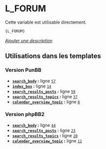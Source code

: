 # L_FORUM


Cette variable est utilisable directement.

```html
{L_FORUM}
```

[*Ajouter une description*](https://fa-tvars.appspot.com/var/L_FORUM)

## Utilisations dans les templates

### Version PunBB
* __[`search_body`](../tpl/var/punbb/search_body.md#readme) :__ ligne [`57`](../tpl/src/punbb/search_body.tpl#L57)
* __[`index_box`](../tpl/var/punbb/index_box.md#readme) :__ ligne [`14`](../tpl/src/punbb/index_box.tpl#L14)
* __[`search_results_posts`](../tpl/var/punbb/search_results_posts.md#readme) :__ ligne [`59`](../tpl/src/punbb/search_results_posts.tpl#L59)
* __[`search_results_topics`](../tpl/var/punbb/search_results_topics.md#readme) :__ ligne [`37`](../tpl/src/punbb/search_results_topics.tpl#L37)
* __[`calendar_overview_topic`](../tpl/var/punbb/calendar_overview_topic.md#readme) :__ ligne [`8`](../tpl/src/punbb/calendar_overview_topic.tpl#L8)

### Version phpBB2
* __[`search_body`](../tpl/var/subsilver/search_body.md#readme) :__ ligne [`44`](../tpl/src/subsilver/search_body.tpl#L44)
* __[`search_results_posts`](../tpl/var/subsilver/search_results_posts.md#readme) :__ ligne [`23`](../tpl/src/subsilver/search_results_posts.tpl#L23)
* __[`search_results_topics`](../tpl/var/subsilver/search_results_topics.md#readme) :__ ligne [`20`](../tpl/src/subsilver/search_results_topics.tpl#L20)
* __[`calendar_overview_topic`](../tpl/var/subsilver/calendar_overview_topic.md#readme) :__ ligne [`12`](../tpl/src/subsilver/calendar_overview_topic.tpl#L12)
